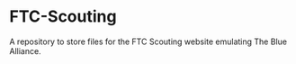 FTC-Scouting
============

A repository to store files for the FTC Scouting website emulating The Blue Alliance.
